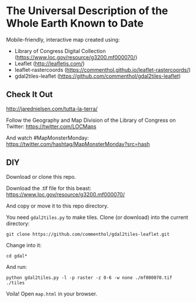 # The Universal Description of the Whole Earth Known to Date

Mobile-friendly, interactive map created using:

* Library of Congress Digital Collection (https://www.loc.gov/resource/g3200.mf000070/)
* Leaflet (http://leafletjs.com/)
* leaflet-rastercoords (https://commenthol.github.io/leaflet-rastercoords/)
* gdal2tiles-leaflet (https://github.com/commenthol/gdal2tiles-leaflet)

## Check It Out

http://jarednielsen.com/tutta-la-terra/

Follow the Geography and Map Division of the Library of Congress on Twitter: https://twitter.com/LOCMaps

And watch #MapMonsterMonday: https://twitter.com/hashtag/MapMonsterMonday?src=hash


## DIY

Download or clone this repo.

Download the .tif file for this beast: https://www.loc.gov/resource/g3200.mf000070/

And copy or move it to this repo directory.

You need `gdal2tiles.py` to make tiles. Clone (or download) into the current directory:

`git clone https://github.com/commenthol/gdal2tiles-leaflet.git`

Change into it:

`cd gdal*`

And run:

`python gdal2tiles.py -l -p raster -z 0-6 -w none ./mf000070.tif ./tiles`

Voila! Open `map.html` in your browser.
